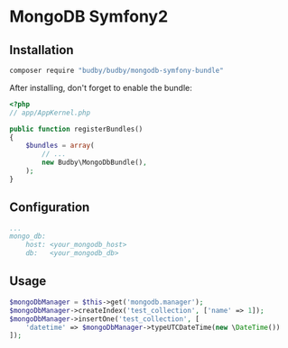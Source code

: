 # MongoDB Symfony2

Installation
------------

```bash
composer require "budby/budby/mongodb-symfony-bundle"
```

After installing, don't forget to enable the bundle:

```php
<?php
// app/AppKernel.php

public function registerBundles()
{
    $bundles = array(
        // ...
        new Budby\MongoDbBundle(),
    );
}
```

Configuration
-------------
```yaml
...
mongo_db:
    host: <your_mongodb_host>
    db:   <your_mongodb_db>
```

Usage
-----
```php
$mongoDbManager = $this->get('mongodb.manager');
$mongoDbManager->createIndex('test_collection', ['name' => 1]);
$mongoDbManager->insertOne('test_collection', [
    'datetime' => $mongoDbManager->typeUTCDateTime(new \DateTime())
]);
```
